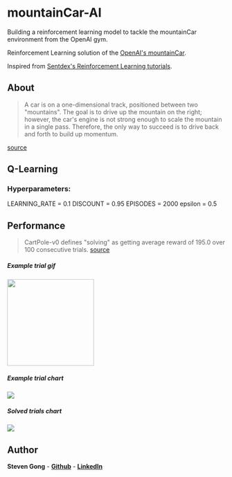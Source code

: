 # mountainCar-AI
Building a reinforcement learning model to tackle the mountainCar environment from the OpenAI gym.

Reinforcement Learning solution of the [OpenAI's mountainCar](https://gym.openai.com/envs/mountainCar-v0/).

Inspired from [Sentdex's Reinforcement Learning tutorials](https://pythonprogramming.net/q-learning-reinforcement-learning-python-tutorial/).

## About

> A car is on a one-dimensional track, positioned between two "mountains". The goal is to drive up the mountain on the right; however, the car's engine is not strong enough to scale the mountain in a single pass. Therefore, the only way to succeed is to drive back and forth to build up momentum.

 [source](https://gym.openai.com/envs/mountainCar-v0/)

## Q-Learning

### Hyperparameters:

LEARNING_RATE = 0.1
DISCOUNT = 0.95
EPISODES = 2000
epsilon = 0.5



## Performance

> CartPole-v0 defines "solving" as getting average reward of 195.0 over 100 consecutive trials. [source](https://gym.openai.com/envs/CartPole-v0/)
> 

##### Example trial gif

<img src="assets/cartpole_example.gif" width="200">


##### Example trial chart

<img src="scores/scores.png">

##### Solved trials chart

<img src="scores/solved.png">


## Author
**Steven Gong** - [**Github**](https://github.com/Gongsta) - [**LinkedIn**](https://linkedin.com/in/gong-steven/)
